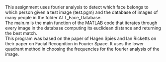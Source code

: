 This assignment uses fourier analysis to detect which face belongs to which person given a test image (test.pgm) and the database of images of many people in the folder ATT_Face_Database.
<br />
The main.m is the main function of the MATLAB code that iterates through every image in the database computing its euclidean distance and returning the best match.
<br />
This program was based on the paper of Hagen Spies and Ian Ricketts on their paper on Facial Recognition in Fourier Space. It uses the lower quadrant method in choosing the frequencies for the fourier analysis of the image.